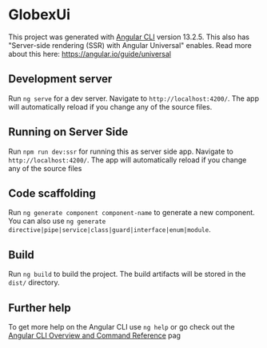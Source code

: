 # GlobexUi

This project was generated with [Angular CLI](https://github.com/angular/angular-cli) version 13.2.5.
This also has "Server-side rendering (SSR) with Angular Universal" enables. Read more about this here: https://angular.io/guide/universal

## Development server

Run `ng serve` for a dev server. Navigate to `http://localhost:4200/`. The app will automatically reload if you change any of the source files.

## Running on Server Side

Run `npm run dev:ssr` for running this as server side app. Navigate to `http://localhost:4200/`. The app will automatically reload if you change any of the source files


## Code scaffolding

Run `ng generate component component-name` to generate a new component. You can also use `ng generate directive|pipe|service|class|guard|interface|enum|module`.

## Build

Run `ng build` to build the project. The build artifacts will be stored in the `dist/` directory.

## Further help

To get more help on the Angular CLI use `ng help` or go check out the [Angular CLI Overview and Command Reference](https://angular.io/cli) pag


 
 
 
 
 
 
 
 
 
 
 
 
 
 
 
 
 
 
 
 
 
